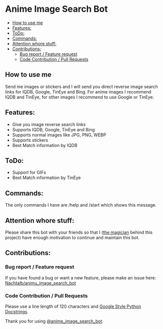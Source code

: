 # Anime Image Search Bot

<!-- toc -->

- [How to use me](#how-to-use-me)
- [Features:](#features)
- [ToDo:](#todo)
- [Commands:](#commands)
- [Attention whore stuff:](#attention-whore-stuff)
- [Contributions:](#contributions)
  * [Bug report / Feature request](#bug-report--feature-request)
  * [Code Contribution / Pull Requests](#code-contribution--pull-requests)

<!-- tocstop -->

## How to use me
Send me images or stickers and I will send you direct reverse image search links for IQDB, Google, TinEye and Bing. 
For anime images I recommend IQDB and TinEye, for other images I recommend to use Google or TinEye.

## Features:
- Give you image reverse search links
- Supports IQDB, Google, TinEye and Bing
- Supports normal images like JPG, PNG, WEBP
- Supports stickers
- Best Match information by IQDB

## ToDo:
- Support for GIFs
- Best Match information by TinEye

## Commands:
The only commands I have are /help and /start which shows this message.

## Attention whore stuff: 
Please share this bot with your friends so that I ([the magician](https://github.com/Nachtalb/) behind this project) 
have enough motivation to continue and maintain this bot.

## Contributions:
### Bug report / Feature request
If you have found a bug or want a new feature, please make an issue here: [Nachtalb/animu_image_search_bot](https://github.com/Nachtalb/animu_image_search_bot)

### Code Contribution / Pull Requests
Please use a line length of 120 characters and [Google Style Python Docstrings](http://sphinxcontrib-napoleon.readthedocs.io/en/latest/example_google.html). 

Thank you for using [@anime_image_search_bot](https://t.me/anime_image_search_bot).
